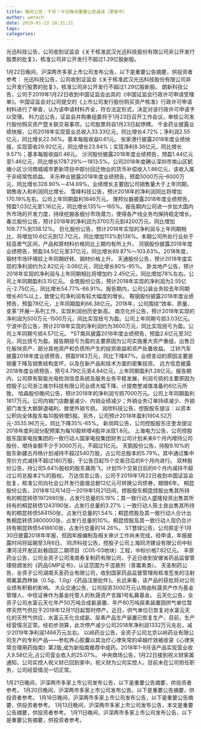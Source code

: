 ```yaml
---
title: 晚间公告｜干货！今日晚间重要公告速读（更新中）
author: wetech
date: 2019-01-22 18:31:21
tags: 
categories: 
---
```

光迅科技公告，公司收到证监会《关于核准武汉光迅科技股份有限公司非公开发行股票的批复》，核准公司非公开发行不超过1.29亿股新股。
<!-- more -->
1月22日晚间，沪深两市多家上市公司发布公告，以下是重要公告摘要，供投资者参考：
光迅科技公告，公司收到证监会《关于核准武汉光迅科技股份有限公司非公开发行股票的批复》，核准公司非公开发行不超过1.29亿股新股。
朗新科技公告，公司于2019年1月22日收到中国证监会出具的《中国证监会行政许可申请受理单》。中国证监会对公司提交的《上市公司发行股份购买资产核准》行政许可申请材料进行了审查，认为该申请材料齐全，符合法定形式，决定对该行政许可申请予以受理。
科力远公告，证监会并购重组委将于1月23日召开工作会议，审核公司发行股份购买资产暨关联交易事项。公司股票将自1月23日起停牌。
千金药业披露业绩快报，公司2018年实现营业总收入33.33亿元，同比增长4.72%；净利润2.55亿元，同比增长22.56%。基本每股收益0.61元。
张家港行披露2018年度业绩快报，实现营收29.92亿元，同比增长23.94%；实现净利8.36亿元，同比增长9.57%；基本每股收益0.46元。
沙河股份披露2018年度业绩预告，预盈1.44亿元至1.46亿元，同比增长1787.29%—1813.5%。公司2018年度确认深圳市南山区鹤塘小区沙河商城城市更新项目中部分回迁物业的货币补偿收入1.86亿元，该收入属于非经常性损益。
丰乐种业披露2018年度业绩预告，预盈5000万元–6000万元，同比增长328.90%－414.69%。业绩增长主要因公司销售量大于上年同期，销售收入和利润同比增长。
雪峰科技公告，预计2018年的净利润同比将增加170.19%左右。公司上年同期盈利1846万元。
理邦仪器披露2018年度业绩预告，预盈1.03亿元至1.16亿元，同比增长135%—165%。报告期内公司进一步加大国内外市场的开发力度，持续挖掘各细分市场潜力，使得各产线业务均保持稳定增长。
春兰股份公告，预计2018年的净利润为3700万元到4200万元，同比增加109.77%到138.12%。
巨化股份公告，预计2018年实现的净利润与上年同期相比，将增加10.6亿元到12.7亿元，同比增加113%到136%。本期公司所处行业处于较高景气区间，产品和原材料价格同比上期均有所上升。
河钢股份披露2018年度业绩预告，预盈34.5亿元至37亿元，同比增长89.87%～103.63%。2018年度，钢材市场环境较上年同期好转、钢材价格上升。
天通股份公告，预计2018年度实现的净利润约为2.82亿元-3.06亿元，同比增长80%-95%。
卧龙地产公告，预计2018年实现的净利润与上年同期相比将增加约 2.45亿元，同比增加78%左右。公司上年同期盈利3.15亿元。
全筑股份公告，预计2018年实现的净利润为2.55亿元-2.75亿元，同比增长54.77%-66.91%。报告期内，公司公装业务较去年同期增长40%以上，致使公司净利润有较大幅度的增长。
鞍钢股份披露2018年度业绩预告，预盈78亿元，上年同期盈利66.38亿元。2018年，公司围绕“效率、质量、变革”开展一系列工作，实现利润创历史新高。
南京化纤公告，预计2018年实现的净利润为500万元-1500万元，同比实现扭亏为盈。公司上年同期亏损3.03亿元。
宁波中百公告，预计2018年实现的净利润约为3600万元，同比实现扭亏为盈。公司上年同期亏损4.57亿元。
*ST南风披露2018年度业绩预告，预盈2.6亿元至3亿元，同比扭亏为盈。报告期扭亏为盈的主要原因为公司实施重大资产重组，出售日化板块资产、部分其他资产和负债所产生的投资收益和资产处置收益。
江铃汽车披露2018年度业绩预告，预盈9183万元，同比下降87%。业绩变动的原因主要是销量下降及销售结构变坏，以及在新产品和技术方面的密集投资。
远方信息披露2018年度业绩预告，预亏4.79亿元至4.84亿元，上年同期盈利1.28亿元。报告期内，公司原有智能光电检测信息系统及服务业务平稳发展，利润亏损的主要原因为控股子公司浙江维尔科技有限公司业绩大幅下降，计提商誉减值准备约6亿元所致。
哈森股份晚间公告，预计2018年的净利润亏损7000万元。公司上年同期盈利1817万元。公司内销门店数量减少、内销业绩减少；外销业务订单持续减少、外销部门发生大额辞退福利，致使外销亏损。
润欣科技公告，控股股东提议：以资本公积向全体股东每10股转增5股。另外，公司预计2018年盈利1904.52万元-3535.96万元，同比下降35%-65%。
新凤鸣公告，公司控股股东庄奎龙提议2018年度利润分配预案为每10股转增4股并派现1.8元。
上海电力公告，公司控股股东国家电投集团的一致行动人国家电投集团财务公司计划未来6个月内增持公司股份，增持金额不少于3000万元，不超过1亿元。
天鹅股份公告，持股9.10%的股东新疆古月杨计划减持不超过540万股，占公司总股本的5.79%。其中通过集中竞价方式减持不超过180万股，于公告日起15个交易日后的6个月内进行。
双林股份公告，持公司5.64%股权的股东龚雨飞，计划15个交易日后的6个月内减持不超过公司总股本2%的股权。
万达信息公告，公司于2019年1月22日收到中国证监会批复，核准公司向社会公开发行面值总额12亿元可转换公司债券，期限6年。
桐昆股份公告，2018年12月14日—2019年1月21日间，控股股东桐昆控股出售其所持有的桐昆转债1972660张，占发行总量的5.19%；其一致行动人盛隆投资出售其所持有的桐昆转债1243190张，占发行总量的3.27%；一致行动人陈士良出售其所持有的桐昆转债584150张，占发行总量的1.54%；桐昆控股及其一致行动人合计出售桐昆转债3800000张，占发行总量的10%。桐昆控股及其一致行动人现仍合计持有桐昆转债5418610张，占发行总量的14.26%。
ST慧球公告，公司原定于1月30日披露2018年年报，但因年报编制及相关审计工作尚未完成，经申请，年报披露时间将延期至3月6日。
同济科技公告，控股子公司上海同济建设有限公司中标漕河泾开发区赵巷园区二期项目（C05-03地块）工程，中标价格7.82亿元。
丰原药业公告，公司全资子公司淮南泰复制药有限公司，于近日收到安徽省药品监督管理局颁发的《药品GMP证书》，认证范围为干混悬剂（青霉素类）。
天圣制药公告，全资子公司湖南天圣药业有限公司，收到国家药品监督管理局核准签发的注射用氟氯西林钠（0.5g、1.0g）《药品注册批件》。长远来看，该产品的获批将对公司业绩有积极的影响。
大众交通公告，公司投资3000万元认购由秋晟资产作为基金管理人、中信证券作为基金托管人的秋晟资产言蹊1号私募基金。
云天化公告，全资子公司水富云天化年产50万吨合成氨装置、年产80万吨尿素装置因供气单位暂停天然气供应于2018年12月11日起暂时停产。近日，供气单位已恢复对水富云天化的天然气供应，水富云天化合成氨、尿素产品生产装置已恢复生产，目前，生产经营情况正常。经初步测算，此次停产减少公司2018年净利润1332万元左右，减少2019年净利润1466万元左右。
以岭药业公告，全资子公司北京以岭药业有限公司生产的专利产品——参松养心胶囊以其治疗心律失常的卓越疗效被收录《心律失常合理用药指南》第2版,成为新指南推荐中成药。2018年1-9月该产品实现营业收入9.58亿元,占公司营业收入的25.07%。
中央商场公告，1月22日接到祝义财家属通知，公司实控人祝义财已回到家中。祝义财为公司实控人，目前未在公司担任职务，公司经营情况一切正常。
 
 
1月21日晚间，沪深两市多家上市公司发布公告，以下是重要公告摘要，供投资者参考。
1月20日晚间，沪深两市多家上市公司发布公告，以下是重要公告摘要，供投资者参考。
1月18日晚间，沪深两市多家上市公司发布公告，以下是重要公告摘要，供投资者参考。
1月13日晚间，沪深两市多家上市公司发布公告，本文是重要公告摘要，供投资者参考。
1月11日晚间，沪深两市多家上市公司发布公告，以下是重要公告摘要，供投资者参考。
